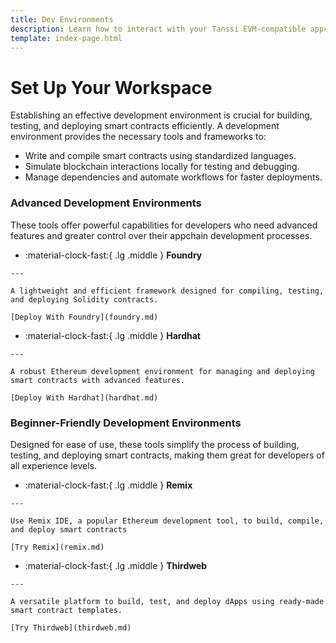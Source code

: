 ```yaml
---
title: Dev Environments
description: Learn how to interact with your Tanssi EVM-compatible appchain through the Ethereum API with different Ethereum tools like Remix, Hardhat, Foundry, and more.
template: index-page.html
---
```


# Set Up Your Workspace

Establishing an effective development environment is crucial for building, testing, and deploying smart contracts efficiently. A development environment provides the necessary tools and frameworks to:

- Write and compile smart contracts using standardized languages.
- Simulate blockchain interactions locally for testing and debugging.
- Manage dependencies and automate workflows for faster deployments.

### Advanced Development Environments

These tools offer powerful capabilities for developers who need advanced features and greater control over their appchain development processes.

<div class="grid cards" markdown>

 -   :material-clock-fast:{ .lg .middle } __Foundry__

    ---
    
    A lightweight and efficient framework designed for compiling, testing, and deploying Solidity contracts.
    
    [Deploy With Foundry](foundry.md)  

 -   :material-clock-fast:{ .lg .middle } __Hardhat__

    ---
    
    A robust Ethereum development environment for managing and deploying smart contracts with advanced features.
    
    [Deploy With Hardhat](hardhat.md)  

</div>

### Beginner-Friendly Development Environments

Designed for ease of use, these tools simplify the process of building, testing, and deploying smart contracts, making them great for developers of all experience levels.

<div class="grid cards" markdown>

 -   :material-clock-fast:{ .lg .middle } __Remix__

    ---
    
    Use Remix IDE, a popular Ethereum development tool, to build, compile, and deploy smart contracts
    
    [Try Remix](remix.md)  

 -   :material-clock-fast:{ .lg .middle } __Thirdweb__

    ---
    
    A versatile platform to build, test, and deploy dApps using ready-made smart contract templates.
    
    [Try Thirdweb](thirdweb.md)  

</div>